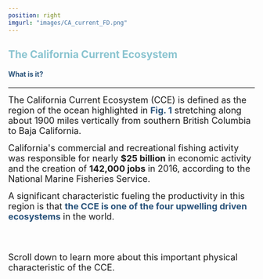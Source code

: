 ```yaml
---
position: right
imgurl: "images/CA_current_FD.png"
---
```


## <span style="color:#8AC4D0"> The California Current Ecosystem </span>

#### <span style="color:#28527A"> What is it? </span>

--- 

<font size="+1"> The California Current Ecosystem (CCE) is defined as the region of the ocean highlighted in <span style="color:#28527A"> **Fig. 1** </span> stretching along about 1900 miles vertically from southern British Columbia to Baja California. </font>

<font size="+1"> California's commercial and recreational fishing activity was responsible for nearly **$25 billion** in economic activity and the creation of **142,000 jobs** in 2016, according to the National Marine Fisheries Service. </font>

<font size="+1"> A significant characteristic fueling the productivity in this region is that <span style="color:#28527A"> **the CCE is one of the four upwelling driven ecosystems** </span> in the world. </font>

<br />
<br />

<font size="+1"> Scroll down to learn more about this important physical characteristic of the CCE. </font>


